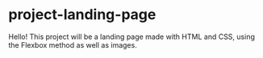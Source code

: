 # project-landing-page

Hello! This project will be a landing page made with HTML and CSS, using the Flexbox method 
as well as images.
